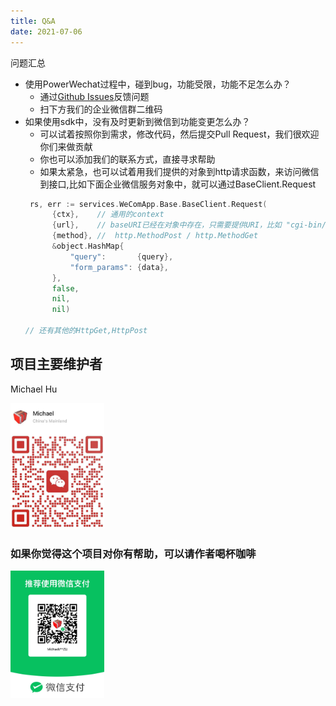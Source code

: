 ```yaml
---
title: Q&A
date: 2021-07-06
---
```



问题汇总

* 使用PowerWechat过程中，碰到bug，功能受限，功能不足怎么办？
    * 通过[Github Issues](https://github.com/ArtisanCloud/PowerWeChat/issues)反馈问题
    * 扫下方我们的企业微信群二维码
* 如果使用sdk中，没有及时更新到微信到功能变更怎么办？
  * 可以试着按照你到需求，修改代码，然后提交Pull Request，我们很欢迎你们来做贡献
  * 你也可以添加我们的联系方式，直接寻求帮助
  * 如果太紧急，也可以试着用我们提供的对象到http请求函数，来访问微信到接口,比如下面企业微信服务对象中，就可以通过BaseClient.Request
  ```go
   rs, err := services.WeComApp.Base.BaseClient.Request(
		{ctx},    // 通用的context
		{url},    // baseURI已经在对象中存在，只需要提供URI，比如 "cgi-bin/corpgroup/corp/list_app_share_info"
		{method}, //  http.MethodPost / http.MethodGet
		&object.HashMap{
			"query":       {query},
			"form_params": {data},
		},
		false,
		nil,
		nil)
  
  // 还有其他的HttpGet,HttpPost
  ```
  

## 项目主要维护者

Michael Hu

<img src="./images/contact-qr-matrix-x.jpg" alt="请扫我" style="display:inline; width: 150px;"/>

### 如果你觉得这个项目对你有帮助，可以请作者喝杯咖啡
<img src="./images/receive_code.jpg" alt="请扫我" style="display:inline; width: 150px;"/>
